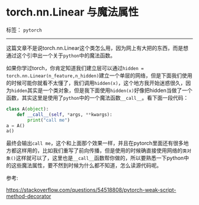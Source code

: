 ﻿#  torch.nn.Linear 与魔法属性

标签： `pytorch`

---

这篇文章不是说torch.nn.Linear这个类怎么用，因为网上有大把的东西，而是想通过这个引申出一个关于`python`中的魔法函数。  

如果你学过torch，你肯定知道我们建立层可以通过`hidden = torch.nn.Linear(n_feature,n_hidden)`建立一个单层的网络，但是下面我们使用的时候可能你就看不太懂了，我们调用`hidden(x)`，这个地方我开始迷惑很久，因为`hidden`其实是一个类对象，但是我下面使用`hidden(x)`好像把hidden当做了一个函数，其实这里是使用了`python`中的一个魔法函数`__call__`。看下面一段代码：  

```python
class A(object):
    def __call__(self, *args, **kwargs):
        print("call me")
a = A()
a()
``` 

最终会输出`call me`，这个和上面那个效果一样，并且在pytorch里面还有很多地方都这样用的，比如我们重写了前向传播，但是使用的时候确直接使用网络的`类对象()`这样就可以了，这里也是`__call__`函数帮你做的，所以要熟悉一下python中的这些魔法属性，要不然到时候为什么都不知道，怎么读源代码呢。  

参考:  

https://stackoverflow.com/questions/54518808/pytorch-weak-script-method-decorator




